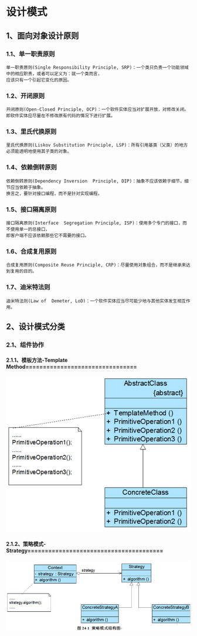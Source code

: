 # 设计模式
## 1、面向对象设计原则
### 1.1、单一职责原则
    单一职责原则(Single Responsibility Principle, SRP)：一个类只负责一个功能领域中的相应职责，或者可以定义为：就一个类而言，
    应该只有一个引起它变化的原因。
### 1.2、开闭原则
    开闭原则(Open-Closed Principle, OCP)：一个软件实体应当对扩展开放，对修改关闭。
    即软件实体应尽量在不修改原有代码的情况下进行扩展。
### 1.3、里氏代换原则
    里氏代换原则(Liskov Substitution Principle, LSP)：所有引用基类（父类）的地方必须能透明地使用其子类的对象。
### 1.4、依赖倒转原则
    依赖倒转原则(Dependency Inversion  Principle, DIP)：抽象不应该依赖于细节，细节应当依赖于抽象。
    换言之，要针对接口编程，而不是针对实现编程。
### 1.5、接口隔离原则
    接口隔离原则(Interface  Segregation Principle, ISP)：使用多个专门的接口，而不使用单一的总接口，
    即客户端不应该依赖那些它不需要的接口。
### 1.6、合成复用原则
    合成复用原则(Composite Reuse Principle, CRP)：尽量使用对象组合，而不是继承来达到复用的目的。
### 1.7、迪米特法则
    迪米特法则(Law of  Demeter, LoD)：一个软件实体应当尽可能少地与其他实体发生相互作用。

## 2、设计模式分类
### 2.1、组件协作
#### 2.1.1、模板方法-Template Method================================

 ![image](https://github.com/luguifang/notes/blob/main/Refactor/image/Template%20Method%20Pattern.png)
 
#### 2.1.2、策略模式-Strategy=======================================

 ![image](https://github.com/luguifang/notes/blob/main/Refactor/image/Strategy%20Pattern.png)
    

